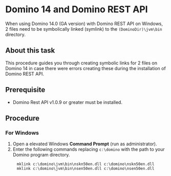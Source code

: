 # Domino 14 and Domino REST API

When using Domino 14.0 (GA version) with Domino REST API on Windows, 2 files need to be symbolically linked (symlink) to the `(DominoDir)\jvm\bin` directory.

## About this task

This procedure guides you through creating symbolic links for 2 files on Domino 14 in case there were errors creating these during the installation of Domino REST API.

## Prerequisite

- Domino Rest API v1.0.9 or greater must be installed.

## Procedure

### For Windows

1. Open a elevated Windows **Command Prompt** (run as administrator).
2. Enter the following commands replacing `c:\domino` with the path to your Domino program directory.

```
     mklink c:\domino\jvm\bin\nskn50en.dll c:\domino\nskn50en.dll
     mklink c:\domino\jvm\bin\nsen50en.dll c:\domino\nsen50en.dll 
```
